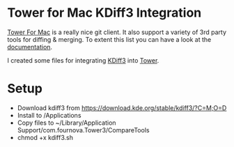 # Tower for Mac KDiff3 Integration
[Tower For Mac](https://www.git-tower.com/mac) is a really nice git client.
It also support a variety of 3rd party tools for diffing & merging.
To extent this list you can have a look at the [documentation](https://www.git-tower.com/help/guides/integration/custom-diff-tools/mac).

I created some files for integrating [KDiff3](https://invent.kde.org/sdk/kdiff3) into [Tower](https://www.git-tower.com/mac).

# Setup
- Download kdiff3 from https://download.kde.org/stable/kdiff3/?C=M;O=D 
- Install to /Applications
- Copy files to ~/Library/Application Support/com.fournova.Tower3/CompareTools
- chmod +x kdiff3.sh